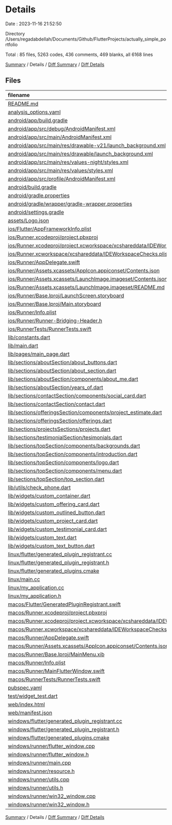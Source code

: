# Details

Date : 2023-11-16 21:52:50

Directory /Users/regadabdellah/Documents/Github/FlutterProjects/actually_simple_portfolio

Total : 85 files,  5263 codes, 436 comments, 469 blanks, all 6168 lines

[Summary](results.md) / Details / [Diff Summary](diff.md) / [Diff Details](diff-details.md)

## Files
| filename | language | code | comment | blank | total |
| :--- | :--- | ---: | ---: | ---: | ---: |
| [README.md](/README.md) | Markdown | 10 | 0 | 7 | 17 |
| [analysis_options.yaml](/analysis_options.yaml) | YAML | 3 | 22 | 4 | 29 |
| [android/app/build.gradle](/android/app/build.gradle) | Gradle | 51 | 5 | 12 | 68 |
| [android/app/src/debug/AndroidManifest.xml](/android/app/src/debug/AndroidManifest.xml) | XML | 3 | 4 | 1 | 8 |
| [android/app/src/main/AndroidManifest.xml](/android/app/src/main/AndroidManifest.xml) | XML | 27 | 6 | 1 | 34 |
| [android/app/src/main/res/drawable-v21/launch_background.xml](/android/app/src/main/res/drawable-v21/launch_background.xml) | XML | 4 | 7 | 2 | 13 |
| [android/app/src/main/res/drawable/launch_background.xml](/android/app/src/main/res/drawable/launch_background.xml) | XML | 4 | 7 | 2 | 13 |
| [android/app/src/main/res/values-night/styles.xml](/android/app/src/main/res/values-night/styles.xml) | XML | 9 | 9 | 1 | 19 |
| [android/app/src/main/res/values/styles.xml](/android/app/src/main/res/values/styles.xml) | XML | 9 | 9 | 1 | 19 |
| [android/app/src/profile/AndroidManifest.xml](/android/app/src/profile/AndroidManifest.xml) | XML | 3 | 4 | 1 | 8 |
| [android/build.gradle](/android/build.gradle) | Gradle | 27 | 0 | 5 | 32 |
| [android/gradle.properties](/android/gradle.properties) | Properties | 3 | 0 | 1 | 4 |
| [android/gradle/wrapper/gradle-wrapper.properties](/android/gradle/wrapper/gradle-wrapper.properties) | Properties | 5 | 0 | 1 | 6 |
| [android/settings.gradle](/android/settings.gradle) | Gradle | 16 | 0 | 5 | 21 |
| [assets/Logo.json](/assets/Logo.json) | JSON | 1 | 0 | 0 | 1 |
| [ios/Flutter/AppFrameworkInfo.plist](/ios/Flutter/AppFrameworkInfo.plist) | XML | 26 | 0 | 1 | 27 |
| [ios/Runner.xcodeproj/project.pbxproj](/ios/Runner.xcodeproj/project.pbxproj) | Project.pbxproj | 568 | 31 | 16 | 615 |
| [ios/Runner.xcodeproj/project.xcworkspace/xcshareddata/IDEWorkspaceChecks.plist](/ios/Runner.xcodeproj/project.xcworkspace/xcshareddata/IDEWorkspaceChecks.plist) | XML | 8 | 0 | 1 | 9 |
| [ios/Runner.xcworkspace/xcshareddata/IDEWorkspaceChecks.plist](/ios/Runner.xcworkspace/xcshareddata/IDEWorkspaceChecks.plist) | XML | 8 | 0 | 1 | 9 |
| [ios/Runner/AppDelegate.swift](/ios/Runner/AppDelegate.swift) | Swift | 12 | 0 | 2 | 14 |
| [ios/Runner/Assets.xcassets/AppIcon.appiconset/Contents.json](/ios/Runner/Assets.xcassets/AppIcon.appiconset/Contents.json) | JSON | 122 | 0 | 1 | 123 |
| [ios/Runner/Assets.xcassets/LaunchImage.imageset/Contents.json](/ios/Runner/Assets.xcassets/LaunchImage.imageset/Contents.json) | JSON | 23 | 0 | 1 | 24 |
| [ios/Runner/Assets.xcassets/LaunchImage.imageset/README.md](/ios/Runner/Assets.xcassets/LaunchImage.imageset/README.md) | Markdown | 3 | 0 | 2 | 5 |
| [ios/Runner/Base.lproj/LaunchScreen.storyboard](/ios/Runner/Base.lproj/LaunchScreen.storyboard) | XML | 36 | 1 | 1 | 38 |
| [ios/Runner/Base.lproj/Main.storyboard](/ios/Runner/Base.lproj/Main.storyboard) | XML | 25 | 1 | 1 | 27 |
| [ios/Runner/Info.plist](/ios/Runner/Info.plist) | XML | 49 | 0 | 1 | 50 |
| [ios/Runner/Runner-Bridging-Header.h](/ios/Runner/Runner-Bridging-Header.h) | C++ | 1 | 0 | 1 | 2 |
| [ios/RunnerTests/RunnerTests.swift](/ios/RunnerTests/RunnerTests.swift) | Swift | 7 | 2 | 4 | 13 |
| [lib/constants.dart](/lib/constants.dart) | Dart | 1 | 0 | 1 | 2 |
| [lib/main.dart](/lib/main.dart) | Dart | 15 | 1 | 4 | 20 |
| [lib/pages/main_page.dart](/lib/pages/main_page.dart) | Dart | 144 | 0 | 11 | 155 |
| [lib/sections/aboutSection/about_buttons.dart](/lib/sections/aboutSection/about_buttons.dart) | Dart | 43 | 0 | 3 | 46 |
| [lib/sections/aboutSection/about_section.dart](/lib/sections/aboutSection/about_section.dart) | Dart | 32 | 0 | 3 | 35 |
| [lib/sections/aboutSection/components/about_me.dart](/lib/sections/aboutSection/components/about_me.dart) | Dart | 71 | 1 | 3 | 75 |
| [lib/sections/aboutSection/years_of.dart](/lib/sections/aboutSection/years_of.dart) | Dart | 104 | 0 | 5 | 109 |
| [lib/sections/contactSection/components/social_card.dart](/lib/sections/contactSection/components/social_card.dart) | Dart | 191 | 50 | 7 | 248 |
| [lib/sections/contactSection/contact.dart](/lib/sections/contactSection/contact.dart) | Dart | 233 | 6 | 6 | 245 |
| [lib/sections/offeringsSection/components/project_estimate.dart](/lib/sections/offeringsSection/components/project_estimate.dart) | Dart | 106 | 0 | 2 | 108 |
| [lib/sections/offeringsSection/offerings.dart](/lib/sections/offeringsSection/offerings.dart) | Dart | 108 | 0 | 4 | 112 |
| [lib/sections/projectsSections/projects.dart](/lib/sections/projectsSections/projects.dart) | Dart | 106 | 0 | 3 | 109 |
| [lib/sections/testimonialSection/tesimonials.dart](/lib/sections/testimonialSection/tesimonials.dart) | Dart | 113 | 2 | 7 | 122 |
| [lib/sections/topSection/components/backgrounds.dart](/lib/sections/topSection/components/backgrounds.dart) | Dart | 94 | 13 | 6 | 113 |
| [lib/sections/topSection/components/introduction.dart](/lib/sections/topSection/components/introduction.dart) | Dart | 49 | 0 | 4 | 53 |
| [lib/sections/topSection/components/logo.dart](/lib/sections/topSection/components/logo.dart) | Dart | 18 | 0 | 3 | 21 |
| [lib/sections/topSection/components/menu.dart](/lib/sections/topSection/components/menu.dart) | Dart | 107 | 0 | 9 | 116 |
| [lib/sections/topSection/top_section.dart](/lib/sections/topSection/top_section.dart) | Dart | 54 | 14 | 7 | 75 |
| [lib/utils/check_phone.dart](/lib/utils/check_phone.dart) | Dart | 9 | 0 | 3 | 12 |
| [lib/widgets/custom_container.dart](/lib/widgets/custom_container.dart) | Dart | 54 | 0 | 5 | 59 |
| [lib/widgets/custom_offering_card.dart](/lib/widgets/custom_offering_card.dart) | Dart | 179 | 0 | 11 | 190 |
| [lib/widgets/custom_outlined_button.dart](/lib/widgets/custom_outlined_button.dart) | Dart | 58 | 0 | 4 | 62 |
| [lib/widgets/custom_project_card.dart](/lib/widgets/custom_project_card.dart) | Dart | 181 | 0 | 10 | 191 |
| [lib/widgets/custom_testimonial_card.dart](/lib/widgets/custom_testimonial_card.dart) | Dart | 176 | 0 | 8 | 184 |
| [lib/widgets/custom_text.dart](/lib/widgets/custom_text.dart) | Dart | 51 | 2 | 2 | 55 |
| [lib/widgets/custom_text_button.dart](/lib/widgets/custom_text_button.dart) | Dart | 58 | 0 | 4 | 62 |
| [linux/flutter/generated_plugin_registrant.cc](/linux/flutter/generated_plugin_registrant.cc) | C++ | 7 | 4 | 5 | 16 |
| [linux/flutter/generated_plugin_registrant.h](/linux/flutter/generated_plugin_registrant.h) | C++ | 5 | 5 | 6 | 16 |
| [linux/flutter/generated_plugins.cmake](/linux/flutter/generated_plugins.cmake) | CMake | 19 | 0 | 6 | 25 |
| [linux/main.cc](/linux/main.cc) | C++ | 5 | 0 | 2 | 7 |
| [linux/my_application.cc](/linux/my_application.cc) | C++ | 74 | 11 | 20 | 105 |
| [linux/my_application.h](/linux/my_application.h) | C++ | 7 | 7 | 5 | 19 |
| [macos/Flutter/GeneratedPluginRegistrant.swift](/macos/Flutter/GeneratedPluginRegistrant.swift) | Swift | 10 | 3 | 4 | 17 |
| [macos/Runner.xcodeproj/project.pbxproj](/macos/Runner.xcodeproj/project.pbxproj) | Project.pbxproj | 646 | 33 | 17 | 696 |
| [macos/Runner.xcodeproj/project.xcworkspace/xcshareddata/IDEWorkspaceChecks.plist](/macos/Runner.xcodeproj/project.xcworkspace/xcshareddata/IDEWorkspaceChecks.plist) | XML | 8 | 0 | 1 | 9 |
| [macos/Runner.xcworkspace/xcshareddata/IDEWorkspaceChecks.plist](/macos/Runner.xcworkspace/xcshareddata/IDEWorkspaceChecks.plist) | XML | 8 | 0 | 1 | 9 |
| [macos/Runner/AppDelegate.swift](/macos/Runner/AppDelegate.swift) | Swift | 8 | 0 | 2 | 10 |
| [macos/Runner/Assets.xcassets/AppIcon.appiconset/Contents.json](/macos/Runner/Assets.xcassets/AppIcon.appiconset/Contents.json) | JSON | 68 | 0 | 1 | 69 |
| [macos/Runner/Base.lproj/MainMenu.xib](/macos/Runner/Base.lproj/MainMenu.xib) | XML | 343 | 0 | 1 | 344 |
| [macos/Runner/Info.plist](/macos/Runner/Info.plist) | XML | 32 | 0 | 1 | 33 |
| [macos/Runner/MainFlutterWindow.swift](/macos/Runner/MainFlutterWindow.swift) | Swift | 12 | 0 | 4 | 16 |
| [macos/RunnerTests/RunnerTests.swift](/macos/RunnerTests/RunnerTests.swift) | Swift | 7 | 2 | 4 | 13 |
| [pubspec.yaml](/pubspec.yaml) | YAML | 37 | 54 | 14 | 105 |
| [test/widget_test.dart](/test/widget_test.dart) | Dart | 14 | 10 | 7 | 31 |
| [web/index.html](/web/index.html) | HTML | 38 | 16 | 6 | 60 |
| [web/manifest.json](/web/manifest.json) | JSON | 35 | 0 | 1 | 36 |
| [windows/flutter/generated_plugin_registrant.cc](/windows/flutter/generated_plugin_registrant.cc) | C++ | 9 | 4 | 5 | 18 |
| [windows/flutter/generated_plugin_registrant.h](/windows/flutter/generated_plugin_registrant.h) | C++ | 5 | 5 | 6 | 16 |
| [windows/flutter/generated_plugins.cmake](/windows/flutter/generated_plugins.cmake) | CMake | 20 | 0 | 6 | 26 |
| [windows/runner/flutter_window.cpp](/windows/runner/flutter_window.cpp) | C++ | 49 | 7 | 16 | 72 |
| [windows/runner/flutter_window.h](/windows/runner/flutter_window.h) | C++ | 20 | 5 | 9 | 34 |
| [windows/runner/main.cpp](/windows/runner/main.cpp) | C++ | 30 | 4 | 10 | 44 |
| [windows/runner/resource.h](/windows/runner/resource.h) | C++ | 9 | 6 | 2 | 17 |
| [windows/runner/utils.cpp](/windows/runner/utils.cpp) | C++ | 54 | 2 | 10 | 66 |
| [windows/runner/utils.h](/windows/runner/utils.h) | C++ | 8 | 6 | 6 | 20 |
| [windows/runner/win32_window.cpp](/windows/runner/win32_window.cpp) | C++ | 210 | 24 | 55 | 289 |
| [windows/runner/win32_window.h](/windows/runner/win32_window.h) | C++ | 48 | 31 | 24 | 103 |

[Summary](results.md) / Details / [Diff Summary](diff.md) / [Diff Details](diff-details.md)